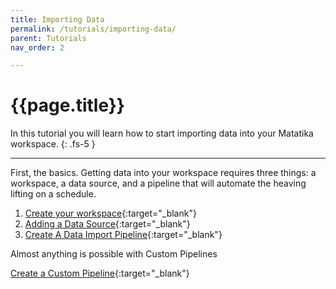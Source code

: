 ```yaml
---
title: Importing Data
permalink: /tutorials/importing-data/
parent: Tutorials
nav_order: 2

---
```


# {{page.title}}

In this tutorial you will learn how to start importing data into your Matatika workspace.
{: .fs-5 }

---

First, the basics.  Getting data into your workspace requires three things:  a workspace, a data source, and a pipeline that will automate the heaving lifting on a schedule.

1. [Create your workspace]({{site.baseurl}}/tutorials/creating-workspaces/){:target="_blank"}
1. [Adding a Data Source]({{site.baseurl}}/how-to-guides/import-data/adding-a-plugin-to-your-workspace){:target="_blank"}
1. [Create A Data Import Pipeline]({{site.baseurl}}/how-to-guides/import-data/create-a-data-import-pipeline){:target="_blank"}


Almost anything is possible with Custom Pipelines

[Create a Custom Pipeline]({{site.baseurl}}/how-to-guides/automate-actions/create-a-custom-pipeline){:target="_blank"}

